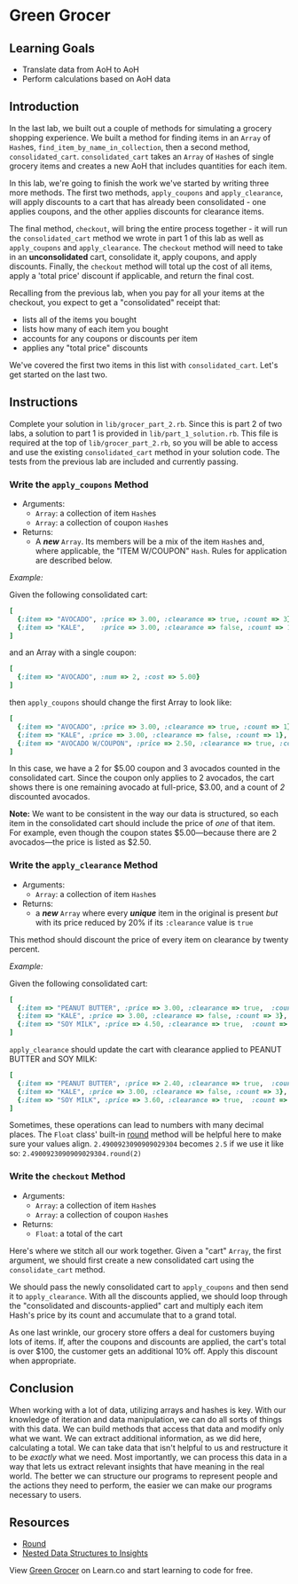 
# Green Grocer

## Learning Goals

- Translate data from AoH to AoH
- Perform calculations based on AoH data

## Introduction

In the last lab, we built out a couple of methods for simulating a grocery
shopping experience. We built a method for finding items in an `Array` of
`Hash`es, `find_item_by_name_in_collection`, then a second method,
`consolidated_cart`. `consolidated_cart` takes an `Array` of `Hash`es of single
grocery items and creates a new AoH that includes quantities for each item.

In this lab, we're going to finish the work we've started by writing three more
methods. The first two methods, `apply_coupons` and `apply_clearance`, will
apply discounts to a cart that has already been consolidated - one applies
coupons, and the other applies discounts for clearance items.

The final method, `checkout`, will bring the entire process together - it will
run the `consolidated_cart` method we wrote in part 1 of this lab as well as
`apply_coupons` and `apply_clearance`. The `checkout` method will need to take
in an **unconsolidated** cart, consolidate it, apply coupons, and apply
discounts. Finally, the `checkout` method will total up the cost of all items,
apply a 'total price' discount if applicable, and return the final cost.

Recalling from the previous lab, when you pay for all your items at the
checkout, you expect to get a "consolidated" receipt that:

* lists all of the items you bought
* lists how many of each item you bought
* accounts for any coupons or discounts per item
* applies any "total price" discounts

We've covered the first two items in this list with `consolidated_cart`. Let's
get started on the last two.

## Instructions

Complete your solution in `lib/grocer_part_2.rb`. Since this is part 2 of two
labs, a solution to part 1 is provided in `lib/part_1_solution.rb`. This file is
required at the top of `lib/grocer_part_2.rb`, so you will be able to access and
use the existing `consolidated_cart` method in your solution code. The tests
from the previous lab are included and currently passing.

### Write the `apply_coupons` Method

* Arguments:
  * `Array`: a collection of item `Hash`es
  * `Array`: a collection of coupon `Hash`es
* Returns:
  * A ***new*** `Array`. Its members will be a mix of the item `Hash`es and,
    where applicable, the "ITEM W/COUPON" `Hash`. Rules for application are
    described below.

_Example:_

Given the following consolidated cart:

```ruby
[
  {:item => "AVOCADO", :price => 3.00, :clearance => true, :count => 3},
  {:item => "KALE",    :price => 3.00, :clearance => false, :count => 1}
]
```

and an Array with a single coupon:

```ruby
[
  {:item => "AVOCADO", :num => 2, :cost => 5.00}
]
```

then `apply_coupons` should change the first Array to look like:

```ruby
[
  {:item => "AVOCADO", :price => 3.00, :clearance => true, :count => 1},
  {:item => "KALE", :price => 3.00, :clearance => false, :count => 1},
  {:item => "AVOCADO W/COUPON", :price => 2.50, :clearance => true, :count => 2}
]
```

In this case, we have a 2 for $5.00 coupon and 3 avocados counted in the
consolidated cart. Since the coupon only applies to 2 avocados, the cart shows
there is one remaining avocado at full-price, $3.00, and a count of _2_
discounted avocados.

**Note:** We want to be consistent in the way our data is structured, so each
item in the consolidated cart should include the price of _one_ of that item.
For example, even though the coupon states $5.00—because there are 2
avocados—the price is listed as $2.50.

### Write the `apply_clearance` Method

* Arguments:
  * `Array`: a collection of item `Hash`es
* Returns:
  * a ***new*** `Array` where every ***unique*** item in the original is present
    *but* with its price reduced by 20% if its `:clearance` value is `true`

This method should discount the price of every item on clearance by twenty
percent.

_Example:_

Given the following consolidated cart:

```ruby
[
  {:item => "PEANUT BUTTER", :price => 3.00, :clearance => true,  :count => 2},
  {:item => "KALE", :price => 3.00, :clearance => false, :count => 3},
  {:item => "SOY MILK", :price => 4.50, :clearance => true,  :count => 1}
]
```

`apply_clearance` should update the cart with clearance applied to PEANUT BUTTER
and SOY MILK:

```ruby
[
  {:item => "PEANUT BUTTER", :price => 2.40, :clearance => true,  :count => 2},
  {:item => "KALE", :price => 3.00, :clearance => false, :count => 3},
  {:item => "SOY MILK", :price => 3.60, :clearance => true,  :count => 1}
]
```

Sometimes, these operations can lead to numbers with many decimal places. The
`Float` class' built-in [round][round] method will be helpful here to make sure
your values align. `2.4900923090909029304` becomes `2.5` if we use it like so:
`2.4900923090909029304.round(2)`

### Write the `checkout` Method

* Arguments:
  * `Array`: a collection of item `Hash`es
  * `Array`: a collection of coupon `Hash`es
* Returns:
  * `Float`: a total of the cart

Here's where we stitch all our work together. Given a "cart" `Array`, the first
argument, we should first create a new consolidated cart using the
`consolidate_cart` method.

We should pass the newly consolidated cart to `apply_coupons` and then send it to
`apply_clearance`. With all the discounts applied, we should loop through the
"consolidated and discounts-applied" cart and multiply each item Hash's price
by its count and accumulate that to a grand total.

As one last wrinkle, our grocery store offers a deal for customers buying lots
of items. If, after the coupons and discounts are applied, the cart's total is
over $100, the customer gets an additional 10% off. Apply this discount when
appropriate.

## Conclusion

When working with a lot of data, utilizing arrays and hashes is key. With our
knowledge of iteration and data manipulation, we can do all sorts of things
with this data. We can build methods that access that data and modify only what
we want. We can extract additional information, as we did here, calculating a
total.  We can take data that isn't helpful to us and restructure it to be
_exactly_ what we need. Most importantly, we can process this data in a way
that lets us extract relevant insights that have meaning in the real world. The
better we can structure our programs to represent people and the actions they
need to perform, the easier we can make our programs necessary to users.

## Resources

- [Round][round]
- [Nested Data Structures to Insights](https://github.com/learn-co-curriculum/programming-univbasics-nds-nds-to-insights)

[round]: https://ruby-doc.org/core-2.1.2/Float.html#method-i-round

<p data-visibility='hidden'>View <a href='https://learn.co/lessons/green_grocer'>Green Grocer</a> on Learn.co and start learning to code for free.</p>
